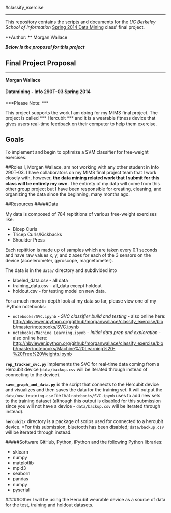 #classify_exercise

---

This repository contains the scripts and documents for the *UC Berkeley School of Information* [Spring 2014 Data Mining](http://www.ischool.berkeley.edu/courses/i290t-dma) class' final project.

**Author: ** Morgan Wallace

***Below is the proposal for this project***



## Final Project Proposal
---
**Morgan Wallace**
#### Datamining - Info 290T-03 Spring 2014

***Please Note:  *** 

This project supports the work I am doing for my MIMS final project. The project is called *** Hercubit *** and it is a wearable fitness device that gives users real-time feedback on their computer to help them exercise. 

## Goals
To implement and begin to optimize a SVM classifier for free-weight exercises.

##Roles
I, Morgan Wallace, am not working with any other student in Info 290T-03. I have collaborators on my MIMS final project team that I work closely with, however, **the data mining related work that I submit for this class will be entirely my own**. The entirety of my data will come from this other group project but I have been responsible for creating, cleaning, and organizing the data since the beginning, many months ago.

##Resources
#####Data

My data is composed of 784 repititions of various free-weight exercises like:

* Bicep Curls
* Tricep Curls/Kickbacks
* Shoulder Press

Each repitition is made up of samples which are taken every 0.1 seconds and have raw values x, y, and z axes for each of the 3 sensors on the device (accelerometer, gyroscope, magnetometer).

The data is in the ``data/`` directory and subdivided into 

* labeled_data.csv - all data
* training_data.csv - all_data except holdout
* holdout.csv - for testing model on new data.


For a much more in-depth look at my data so far, please view one of my iPython notebooks:

* ``notebooks/SVC.ipynb`` - *SVC classifier build and testing* - also online here: <http://nbviewer.ipython.org/github/morganwallace/classify_exercise/blob/master/notebooks/SVC.ipynb>
* ``notebooks/Machine Learning.ipynb`` - *Initial data prep and exploration* - also online here: <http://nbviewer.ipython.org/github/morganwallace/classify_exercise/blob/master/notebooks/Machine%20Learning%20-%20Free%20Weights.ipynb>


**``rep_tracker_svc.py``** implements the SVC for real-time data coming from a Hercubit device (``data/backup.csv`` will be iterated through instead of connecting to the device).

**``save_graph_and_data.py``** is the script that connects to the Hercubit device and visualizes and then saves the data for the training set. It will output the ``data/new_training.csv`` file that ``notebooks/SVC.ipynb`` uses to add new sets to the training dataset (although this output is disabled for this submission since you will not have a device - ``data/backup.csv`` will be iterated through instead).

**``hercubit/``** directory is a package of scrips used for connected to a hercubit device. *For this submission, bluetooth has been disabled;  ``data/backup.csv`` will be iterated through instead.

#####Software
GitHub, Python, iPython and the following Python libraries:

* sklearn 
* numpy
* matplotlib 
* mpld3
* seaborn
* pandas
* numpy
* pyserial

#####Other
I will be using the Hercubit wearable device as a source of data for the test, training and holdout datasets.

